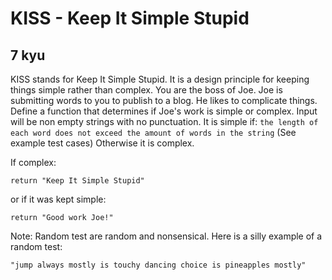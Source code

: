 # KISS - Keep It Simple Stupid
## 7 kyu

KISS stands for Keep It Simple Stupid. It is a design principle for keeping things simple rather than complex.
You are the boss of Joe.
Joe is submitting words to you to publish to a blog. He likes to complicate things.
Define a function that determines if Joe's work is simple or complex.
Input will be non empty strings with no punctuation.
It is simple if: `the length of each word does not exceed the amount of words in the string` (See example test cases)
Otherwise it is complex.

If complex:
```
return "Keep It Simple Stupid"
```
or if it was kept simple:
```
return "Good work Joe!"
```
Note: Random test are random and nonsensical. Here is a silly example of a random test:
```
"jump always mostly is touchy dancing choice is pineapples mostly"
```
